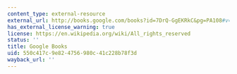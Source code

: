 ```yaml
---
content_type: external-resource
external_url: http://books.google.com/books?id=7DrQ-GgEKRkC&pg=PA108#v=onepage
has_external_license_warning: true
license: https://en.wikipedia.org/wiki/All_rights_reserved
status: ''
title: Google Books
uid: 550c417c-9e82-4756-980c-41c228b78f3d
wayback_url: ''
---
```

